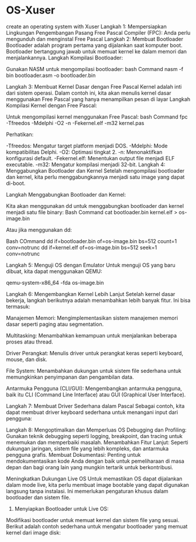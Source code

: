 # OS-Xuser
create an operating system with Xuser
Langkah 1: Mempersiapkan Lingkungan Pengembangan
Pasang Free Pascal Compiler (FPC): Anda perlu mengunduh dan menginstal Free Pascal
Langkah 2: Membuat Bootloader
Bootloader adalah program pertama yang dijalankan saat komputer boot. Bootloader bertanggung jawab untuk memuat kernel ke dalam memori dan menjalankannya.
Langkah Kompilasi Bootloader:

Gunakan NASM untuk mengompilasi bootloader:
bash Command
nasm -f bin bootloader.asm -o bootloader.bin

Langkah 3: Membuat Kernel Dasar dengan Free Pascal
Kernel adalah inti dari sistem operasi. Dalam contoh ini, kita akan menulis kernel dasar menggunakan Free Pascal yang hanya menampilkan pesan di layar
Langkah Kompilasi Kernel dengan Free Pascal:

Untuk mengompilasi kernel menggunakan Free Pascal:
bash Command
fpc -Tfreedos -Mdelphi -O2 -n -Fekernel.elf -m32 kernel.pas

Perhatikan:

-Tfreedos: Mengatur target platform menjadi DOS.
-Mdelphi: Mode kompatibilitas Delphi.
-O2: Optimasi tingkat 2.
-n: Menonaktifkan konfigurasi default.
-Fekernel.elf: Menentukan output file menjadi ELF executable.
-m32: Mengatur kompilasi menjadi 32-bit.
Langkah 4: Menggabungkan Bootloader dan Kernel
Setelah mengompilasi bootloader dan kernel, kita perlu menggabungkannya menjadi satu image yang dapat di-boot.

Langkah Menggabungkan Bootloader dan Kernel:

Kita akan menggunakan dd untuk menggabungkan bootloader dan kernel menjadi satu file binary:
Bash Command
cat bootloader.bin kernel.elf > os-image.bin

Atau jika menggunakan dd:

Bash COmmand
dd if=bootloader.bin of=os-image.bin bs=512 count=1 conv=notrunc
dd if=kernel.elf of=os-image.bin bs=512 seek=1 conv=notrunc

Langkah 5: Menguji OS dengan Emulator
Untuk menguji OS yang baru dibuat, kita dapat menggunakan QEMU:

qemu-system-x86_64 -fda os-image.bin

Langkah 6: Mengembangkan Kernel Lebih Lanjut
Setelah kernel dasar bekerja, langkah berikutnya adalah menambahkan lebih banyak fitur. Ini bisa termasuk:

Manajemen Memori: Mengimplementasikan sistem manajemen memori dasar seperti paging atau segmentation.

Multitasking: Menambahkan kemampuan untuk menjalankan beberapa proses atau thread.

Driver Perangkat: Menulis driver untuk perangkat keras seperti keyboard, mouse, dan disk.

File System: Menambahkan dukungan untuk sistem file sederhana untuk memungkinkan penyimpanan dan pengambilan data.

Antarmuka Pengguna (CLI/GUI): Mengembangkan antarmuka pengguna, baik itu CLI (Command Line Interface) atau GUI (Graphical User Interface).

Langkah 7: Membuat Driver Sederhana dalam Pascal
Sebagai contoh, kita dapat membuat driver keyboard sederhana untuk menangani input dari pengguna:

Langkah 8: Mengoptimalkan dan Memperluas OS
Debugging dan Profiling: Gunakan teknik debugging seperti logging, breakpoint, dan tracing untuk menemukan dan memperbaiki masalah.
Menambahkan Fitur Lanjut: Seperti dukungan jaringan, sistem file yang lebih kompleks, dan antarmuka pengguna grafis.
Membuat Dokumentasi: Penting untuk mendokumentasikan kode Anda dengan baik untuk pemeliharaan di masa depan dan bagi orang lain yang mungkin tertarik untuk berkontribusi.

Meningkatkan Dukungan Live OS
Untuk memastikan OS dapat dijalankan dalam mode live, kita perlu membuat image bootable yang dapat digunakan langsung tanpa instalasi. Ini memerlukan pengaturan khusus dalam bootloader dan sistem file.

1. Menyiapkan Bootloader untuk Live OS:

Modifikasi bootloader untuk memuat kernel dan sistem file yang sesuai. Berikut adalah contoh sederhana untuk mengatur bootloader yang memuat kernel dari image disk:
